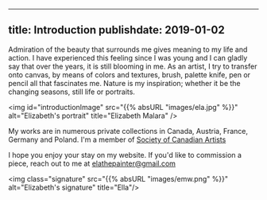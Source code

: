 
---
title: Introduction
publishdate: 2019-01-02
---

Admiration of the beauty that surrounds me gives meaning to my life and action. I have experienced this feeling since I was young and I can gladly say that over the years, it is still blooming in me. As an artist, I try to transfer onto canvas, by means of colors and textures, brush, palette knife, pen or pencil all that fascinates me. Nature is my inspiration; whether it be the changing seasons, still life or portraits.

<img id="introductionImage" src="{{% absURL "images/ela.jpg" %}}" alt="Elizabeth's portrait" title="Elizabeth Malara" />

My works are in numerous private collections in Canada, Austria, France, Germany and Poland. I'm a member of [Society of Canadian Artists](http://www.societyofcanadianartists.com/content/gallery/gallery_inside.aspx?id=653)

I hope you enjoy your stay on my website. If you'd like to commission a piece, reach out to me at <a href="mailto:elathepainter@gmail.com">elathepainter@gmail.com</a>

<img class="signature" src="{{% absURL "images/emw.png" %}}" alt="Elizabeth's signature" title="Ella"/>